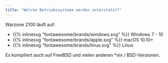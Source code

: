 ```yaml
---
title: "Welche Betriebssysteme werden unterstützt?"
---
```


Warzone 2100 läuft auf:

- {{% inlinesvg "fontawesome/brands/windows.svg" %}} Windows 7 - 10
- {{% inlinesvg "fontawesome/brands/apple.svg" %}} macOS 10.10+
- {{% inlinesvg "fontawesome/brands/linux.svg" %}} Linux

Es kompiliert auch auf FreeBSD und vielen anderen *nix / BSD-Versionen.
